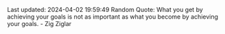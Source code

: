 Last updated: 2024-04-02 19:59:49
Random Quote: What you get by achieving your goals is not as important as what you become by achieving your goals. - Zig Ziglar